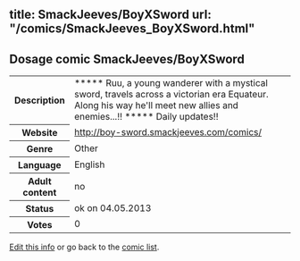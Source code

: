 title: SmackJeeves/BoyXSword
url: "/comics/SmackJeeves_BoyXSword.html"
---
Dosage comic SmackJeeves/BoyXSword
-----------------------------------------

<p id="msg"></p>
<script type="text/javascript">
if (window.location.search === '?edit_info_mail=sent_ok') {
  var elem = document.getElementById("msg");
  elem.innerHTML = 'Edited information sucessfully sent for review, which is usually done daily. Thanks!';
  elem.className = 'ok';
}
</script>
<table class="comicinfo">
<tr>
<th>Description</th><td>***** Ruu, a young wanderer with a mystical sword, travels across a victorian era Equateur. Along his way he'll meet new allies and enemies...!! ***** Daily updates!!</td>
</tr>
<tr>
<th>Website</th><td><a href="http://boy-sword.smackjeeves.com/comics/">http://boy-sword.smackjeeves.com/comics/</a></td>
</tr>
<tr>
<th>Genre</th><td>Other</td>
</tr>
<tr>
<th>Language</th><td>English</td>
</tr>
<tr>
<th>Adult content</th><td>no</td>
</tr>
<tr>
<th>Status</th><td>ok on 04.05.2013</td>
</tr>
<tr>
<th>Votes</th><td>0</td>
</tr>
</table>

[Edit this info](SmackJeeves_BoyXSword_edit.html) or go back to the [comic list](../comic-index.html).
